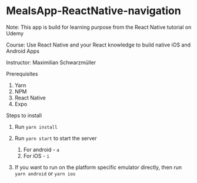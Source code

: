 # MealsApp-ReactNative-navigation

Note:  This app is build for learning purpose from the React Native tutorial on Udemy 

Course: Use React Native and your React knowledge to build native iOS and Android Apps

Instructor: Maximilian Schwarzmüller

Prerequisites 
1. Yarn 
2. NPM
3. React Native 
4. Expo 


Steps to install 
1. Run `yarn install`
2. Run `yarn start` to start the server 
   1. For android - `a`
   2. For iOS - `i`

3. If you want to run on the platform specific emulator directly, then run `yarn android` or `yarn ios`
